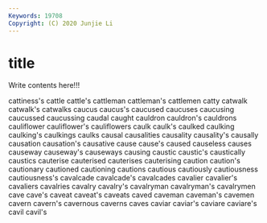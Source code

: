 ```yaml
---
Keywords: 19708
Copyright: (C) 2020 Junjie Li
---
```


# title

Write contents here!!!

cattiness's 
cattle 
cattle's 
cattleman 
cattleman's 
cattlemen 
catty
catwalk 
catwalk's 
catwalks 
caucus 
caucus's 
caucused 
caucuses 
caucusing 
caucussed 
caucussing
caudal 
caught 
cauldron 
cauldron's 
cauldrons 
cauliflower 
cauliflower's 
cauliflowers 
caulk 
caulk's
caulked 
caulking 
caulking's 
caulkings 
caulks 
causal 
causalities 
causality 
causality's 
causally
causation 
causation's 
causative 
cause 
cause's 
caused 
causeless 
causes 
causeway 
causeway's
causeways 
causing 
caustic 
caustic's 
caustically 
caustics 
cauterise 
cauterised 
cauterises 
cauterising
caution 
caution's 
cautionary 
cautioned 
cautioning 
cautions 
cautious 
cautiously 
cautiousness 
cautiousness's
cavalcade 
cavalcade's 
cavalcades 
cavalier 
cavalier's 
cavaliers 
cavalries 
cavalry 
cavalry's 
cavalryman
cavalryman's 
cavalrymen 
cave 
cave's 
caveat 
caveat's 
caveats 
caved 
caveman 
caveman's
cavemen 
cavern 
cavern's 
cavernous 
caverns 
caves 
caviar 
caviar's 
caviare 
caviare's
cavil 
cavil's 
